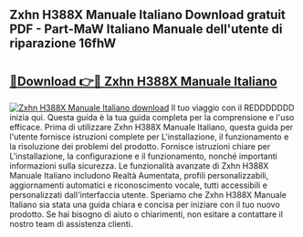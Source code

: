 ## Zxhn H388X Manuale Italiano Download gratuit PDF - Part-MaW Italiano Manuale dell'utente di riparazione 16fhW

# <h2><a href="http://dfdy5f2.blite.top/?on=Zxhn+H388X+Manuale+Italiano">🔗Download 👉🔴 Zxhn H388X Manuale Italiano</a></h2>

[![Zxhn H388X Manuale Italiano download](https://i.imgur.com/lujVjoI.png)](http://dfdy5f2.blite.top/?on=Zxhn+H388X+Manuale+Italiano)
Il tuo viaggio con il REDDDDDDD inizia qui. Questa guida è la tua guida completa per la comprensione e l'uso efficace. Prima di utilizzare Zxhn H388X Manuale Italiano, questa guida per l'utente fornisce istruzioni complete per L'installazione, il funzionamento e la risoluzione dei problemi del prodotto. Fornisce istruzioni chiare per L'installazione, la configurazione e il funzionamento, nonché importanti informazioni sulla sicurezza. Le funzionalità avanzate di Zxhn H388X Manuale Italiano includono Realtà Aumentata, profili personalizzabili, aggiornamenti automatici e riconoscimento vocale, tutti accessibili e personalizzati dall'interfaccia utente. Speriamo che Zxhn H388X Manuale Italiano sia stata una guida chiara e concisa per iniziare con il tuo nuovo prodotto. Se hai bisogno di aiuto o chiarimenti, non esitare a contattare il nostro team di assistenza clienti.
